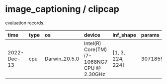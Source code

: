 # image_captioning / clipcap

evaluation records.

| time        | type | os            | device                                     | inf_shape        | params      | opset | onnx_size    | numerical_test | torch_inf_time      | onnx_inf_time       |
| :---------- | :--- | :------------ | :----------------------------------------- | :--------------- | :---------- | :---- | :----------- | :------------- | :------------------ | :------------------ |
| 2022-Dec-13 | cpu  | Darwin_20.5.0 | Intel(R) Core(TM) i7-1068NG7 CPU @ 2.30GHz | [1, 3, 224, 224] | 307185921.0 | 12    | 477.493775MB | PASS           | 0.15662059783935547 | 0.05028786659240723 |